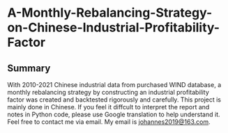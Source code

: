 # A-Monthly-Rebalancing-Strategy-on-Chinese-Industrial-Profitability-Factor
## Summary
With 2010-2021 Chinese industrial data from purchased WIND database, a monthly rebalancing strategy by constructing an industrial profitability factor was created and backtested rigorously and carefully. This project is mainly done in Chinese. If you feel it diffcult to interpret the report and notes in Python code, please use Google translation to help understand it. Feel free to contact me via email. My email is johannes2019@163.com. 
